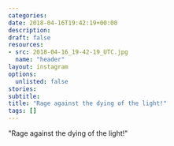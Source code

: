 ```yaml
---
categories:
date: 2018-04-16T19:42:19+00:00
description:
draft: false
resources:
- src: 2018-04-16_19-42-19_UTC.jpg
  name: "header"
layout: instagram
options:
  unlisted: false
stories:
subtitle:
title: "Rage against the dying of the light!"
tags: []
---
```


"Rage against the dying of the light!"
